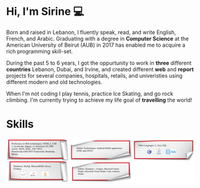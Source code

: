 # Hi, I'm Sirine 💻

Born and raised in Lebanon, I fluently speak, read, and write English, French, and Arabic.
Graduating with a degree in <strong>Computer Science</strong> at the American University of Beirut (AUB) in 2017 has enabled me to acquire a rich programming skill-set.

During the past 5 to 6 years, I got the oppurtunity to work in <strong>three</strong> different <strong>countries</strong> Lebanon, Dubai, and  Irvine, and created different <strong>web</strong> and <strong>report</strong> projects for several companies, hospitals, retails, and univeristies using different modern and old technologies.

When I'm not coding I play tennis, practice Ice Skating, and go rock climbing. I'm currently trying to achieve my life goal of <strong>travelling</strong> the world!

# Skills

<img src="Skills/Skills.png" alt="Lights"> 
